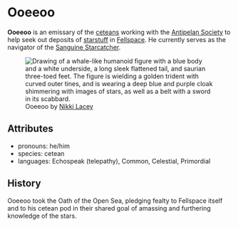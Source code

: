 # Ooeeoo

**Ooeeoo** is an emissary of the [ceteans](../../../../species/cetean) working with the [Antipelan Society](../../) to help seek out deposits of [starstuff](../../../../artifacts/starstuff) in [Fellspace](../../../../astronomy/fellspace). He currently serves as the navigator of the [Sanguine Starcatcher](../../fleet/sanguine-starcatcher).

<figure>
  <img src="../../../../species/cetean/ooeeoo-nikki-lacey.jpg" alt="Drawing of a whale-like humanoid figure with a blue body and a white underside, a long sleek flattened tail, and saurian three-toed feet. The figure is wielding a golden trident with curved outer tines, and is wearing a deep blue and purple cloak shimmering with images of stars, as well as a belt with a sword in its scabbard." />
  <figcaption>Ooeeoo by <a href="https://linktr.ee/hollycircling">Nikki Lacey</a></figcaption>
</figure>

## Attributes

- pronouns: he/him
- species: cetean
- languages: Echospeak (telepathy), Common, Celestial, Primordial

## History

Ooeeoo took the Oath of the Open Sea, pledging fealty to Fellspace itself and to his cetean pod in their shared goal of amassing and furthering knowledge of the stars.
